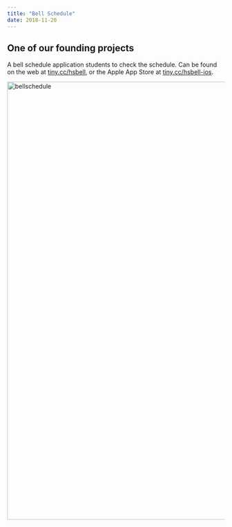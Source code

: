 ```yaml
---
title: "Bell Schedule"
date: 2018-11-20
---
```


## One of our founding projects

A bell schedule application students to check the schedule. Can be found on the web at [tiny.cc/hsbell](https://tiny.cc/hsbell), or the Apple App Store at [tiny.cc/hsbell-ios](https://itunes.apple.com/us/app/harker-bell-schedule/id1077189113?mt=8).

<img width="1012" alt="bellschedule" src="https://user-images.githubusercontent.com/7104017/45922548-93dd6f00-be94-11e8-8ebd-27ce526f5aeb.png">
